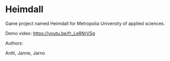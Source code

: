 # Heimdall

Game project named Heimdall for Metropolia University of applied sciences.

Demo video: https://youtu.be/fr_Le8NrVSg

Authors:

Antti,
Janne,
Jarno
